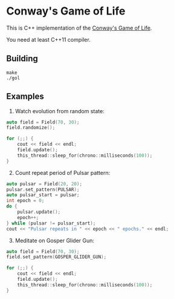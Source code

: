 Conway's Game of Life
=====================

This is C++ implementation of the [Conway's Game of Life](https://en.wikipedia.org/wiki/Conway%27s_Game_of_Life).

You need at least C++11 compiler.


Building
--------

``` shell
make
./gol
```


Examples
--------

1. Watch evolution from random state:

``` c++
auto field = Field(70, 30);
field.randomize();

for (;;) {
    cout << field << endl;
    field.update();
    this_thread::sleep_for(chrono::milliseconds(100));
}
```

2. Count repeat period of Pulsar pattern:

``` c++
auto pulsar = Field(20, 20);
pulsar.set_pattern(PULSAR);
auto pulsar_start = pulsar;
int epoch = 0;
do {
    pulsar.update();
    epoch++;
} while (pulsar != pulsar_start);
cout << "Pulsar repeats in " << epoch << " epochs." << endl;
```

3. Meditate on Gosper Glider Gun:

``` c++
auto field = Field(70, 30);
field.set_pattern(GOSPER_GLIDER_GUN);

for (;;) {
    cout << field << endl;
    field.update();
    this_thread::sleep_for(chrono::milliseconds(100));
}
```
